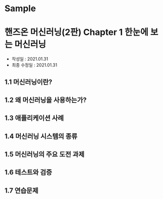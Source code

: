 # Sample

# 핸즈온 머신러닝(2판) Chapter 1 한눈에 보는 머신러닝

- 작성일 : 2021.01.31
- 최종 수정일 : 2021.01.31


## 1.1 머신러닝이란?

## 1.2 왜 머신러닝을 사용하는가?

## 1.3 애플리케이션 사례

## 1.4 머신러닝 시스템의 종류

## 1.5 머신러닝의 주요 도전 과제

## 1.6 테스트와 검증

## 1.7 연습문제

